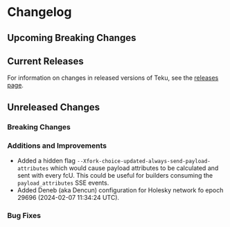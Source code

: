 # Changelog

## Upcoming Breaking Changes

## Current Releases

For information on changes in released versions of Teku, see
the [releases page](https://github.com/Consensys/teku/releases).

## Unreleased Changes

### Breaking Changes

### Additions and Improvements

- Added a hidden flag `--Xfork-choice-updated-always-send-payload-attributes` which would cause
payload attributes to be calculated and sent with every fcU. This could be useful for builders
consuming the `payload_attributes` SSE events.
- Added Deneb (aka Dencun) configuration for Holesky network fo epoch 29696 (2024-02-07 11:34:24 UTC).

### Bug Fixes
